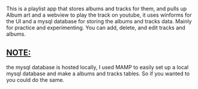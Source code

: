 This is a playlist app that stores albums and tracks for them, and pulls up Album art and a webview to play the track on youtube, it uses winforms for the UI and a mysql database
for storing the albums and tracks data. Mainly for practice and experimenting. You can add, delete, and edit tracks and albums.

<h2><u><b>NOTE: </b></u></h2> the mysql database is hosted locally,
 I used MAMP to easily set up a local mysql database and make a albums and tracks tables. So if you wanted to you could do the same.